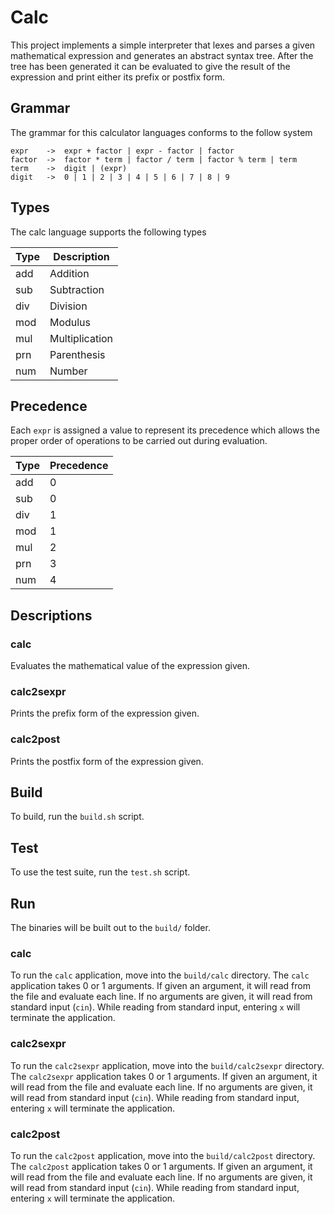 # Calc
This project implements a simple interpreter that lexes and parses a given mathematical expression and generates an abstract syntax tree. After the tree has been generated it can be evaluated to give the result of the expression and print either its prefix or postfix form.

## Grammar
The grammar for this calculator languages conforms to the follow system

```
expr    ->  expr + factor | expr - factor | factor
factor  ->  factor * term | factor / term | factor % term | term
term    ->  digit | (expr)
digit   ->  0 | 1 | 2 | 3 | 4 | 5 | 6 | 7 | 8 | 9
```


## Types
The calc language supports the following types

Type | Description
--- | ---
add | Addition
sub | Subtraction
div | Division
mod | Modulus
mul | Multiplication
prn | Parenthesis
num | Number

## Precedence
Each `expr` is assigned a value to represent its precedence which allows the proper order of operations to be carried out during evaluation.

Type | Precedence
--- | ---
add | 0
sub | 0
div | 1
mod | 1
mul | 2
prn | 3
num | 4

## Descriptions

### calc
Evaluates the mathematical value of the expression given.

### calc2sexpr
Prints the prefix form of the expression given.

### calc2post
Prints the postfix form of the expression given.

## Build
To build, run the `build.sh` script.

## Test
To use the test suite, run the `test.sh` script.

## Run
The binaries will be built out to the `build/` folder.

### calc
To run the `calc` application, move into the `build/calc` directory. The `calc` application takes 0 or 1 arguments. If given an argument, it will read from the file and evaluate each line. If no arguments are given, it will read from standard input (`cin`). While reading from standard input, entering `x` will terminate the application.

### calc2sexpr
To run the `calc2sexpr` application, move into the `build/calc2sexpr` directory. The `calc2sexpr` application takes 0 or 1 arguments. If given an argument, it will read from the file and evaluate each line. If no arguments are given, it will read from standard input (`cin`). While reading from standard input, entering `x` will terminate the application.

### calc2post
To run the `calc2post` application, move into the `build/calc2post` directory. The `calc2post` application takes 0 or 1 arguments. If given an argument, it will read from the file and evaluate each line. If no arguments are given, it will read from standard input (`cin`). While reading from standard input, entering `x` will terminate the application.
